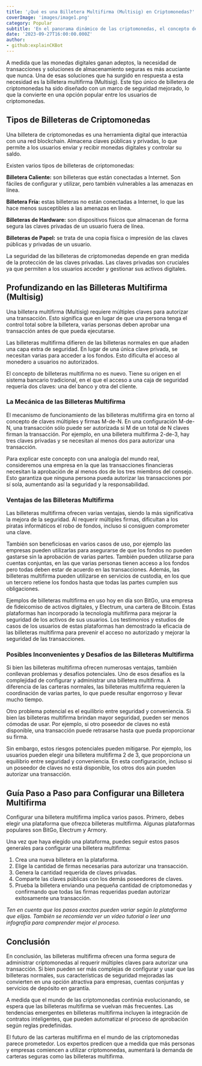 ```yaml
---
title: '¿Qué es una Billetera Multifirma (Multisig) en Criptomonedas?'
coverImage: 'images/image1.png'
category: Popular
subtitle: 'En el panorama dinámico de las criptomonedas, el concepto de seguridad desempeña un papel fundamental.'
date: '2023-09-27T16:00:00.000Z'
author: 
- github:explainCKBot
---
```


A medida que las monedas digitales ganan adeptos, la necesidad de transacciones y soluciones de almacenamiento seguras es más acuciante que nunca. Una de esas soluciones que ha surgido en respuesta a esta necesidad es la billetera multifirma (Multisig). Este tipo único de billetera de criptomonedas ha sido diseñado con un marco de seguridad mejorado, lo que la convierte en una opción popular entre los usuarios de criptomonedas.


## Tipos de Billeteras de Criptomonedas

Una billetera de criptomonedas es una herramienta digital que interactúa con una red blockchain. Almacena claves públicas y privadas, lo que permite a los usuarios enviar y recibir monedas digitales y controlar su saldo.

Existen varios tipos de billeteras de criptomonedas:

**Billetera Caliente:** son billeteras que están conectadas a Internet. Son fáciles de configurar y utilizar, pero también vulnerables a las amenazas en línea.

**Billetera Fría:** estas billeteras no están conectadas a Internet, lo que las hace menos susceptibles a las amenazas en línea.

**Billeteras de Hardware:** son dispositivos físicos que almacenan de forma segura las claves privadas de un usuario fuera de línea.

**Billeteras de Papel:** se trata de una copia física o impresión de las claves públicas y privadas de un usuario.

La seguridad de las billeteras de criptomonedas depende en gran medida de la protección de las claves privadas. Las claves privadas son cruciales ya que permiten a los usuarios acceder y gestionar sus activos digitales.


## Profundizando en las Billeteras Multifirma (Multisig)

Una billetera multifirma (Multisig) requiere múltiples claves para autorizar una transacción. Esto significa que en lugar de que una persona tenga el control total sobre la billetera, varias personas deben aprobar una transacción antes de que pueda ejecutarse.

Las billeteras multifirma difieren de las billeteras normales en que añaden una capa extra de seguridad. En lugar de una única clave privada, se necesitan varias para acceder a los fondos. Esto dificulta el acceso al monedero a usuarios no autorizados.

El concepto de billeteras multifirma no es nuevo. Tiene su origen en el sistema bancario tradicional, en el que el acceso a una caja de seguridad requería dos claves: una del banco y otra del cliente.


### La Mecánica de las Billeteras Multifirma

El mecanismo de funcionamiento de las billeteras multifirma gira en torno al concepto de claves múltiples y firmas M-de-N. En una configuración M-de-N, una transacción sólo puede ser autorizada si M de un total de N claves firman la transacción. Por ejemplo, en una billetera multifirma 2-de-3, hay tres claves privadas y se necesitan al menos dos para autorizar una transacción.

Para explicar este concepto con una analogía del mundo real, consideremos una empresa en la que las transacciones financieras necesitan la aprobación de al menos dos de los tres miembros del consejo. Esto garantiza que ninguna persona pueda autorizar las transacciones por sí sola, aumentando así la seguridad y la responsabilidad.


### Ventajas de las Billeteras Multifirma

Las billeteras multifirma ofrecen varias ventajas, siendo la más significativa la mejora de la seguridad. Al requerir múltiples firmas, dificultan a los piratas informáticos el robo de fondos, incluso si consiguen comprometer una clave.

También son beneficiosas en varios casos de uso, por ejemplo las empresas pueden utilizarlas para asegurarse de que los fondos no pueden gastarse sin la aprobación de varias partes. También pueden utilizarse para cuentas conjuntas, en las que varias personas tienen acceso a los fondos pero todas deben estar de acuerdo en las transacciones. Además, las billeteras multifirma pueden utilizarse en servicios de custodia, en los que un tercero retiene los fondos hasta que todas las partes cumplen sus obligaciones.

Ejemplos de billeteras multifirma en uso hoy en día son BitGo, una empresa de fideicomiso de activos digitales, y Electrum, una cartera de Bitcoin. Estas plataformas han incorporado la tecnología multifirma para mejorar la seguridad de los activos de sus usuarios. Los testimonios y estudios de casos de los usuarios de estas plataformas han demostrado la eficacia de las  billeteras multifirma para prevenir el acceso no autorizado y mejorar la seguridad de las transacciones.


### Posibles Inconvenientes y Desafíos de las Billeteras Multifirma

Si bien las billeteras multifirma ofrecen numerosas ventajas, también conllevan problemas y desafíos potenciales. Uno de esos desafíos es la complejidad de configurar y administrar una billetera multifirma. A diferencia de las carteras normales, las billeteras multifirma requieren la coordinación de varias partes, lo que puede resultar engorroso y llevar mucho tiempo.

Otro problema potencial es el equilibrio entre seguridad y conveniencia. Si bien las billeteras multifirma brindan mayor seguridad, pueden ser menos cómodas de usar. Por ejemplo, si otro poseedor de claves no está disponible, una transacción puede retrasarse hasta que pueda proporcionar su firma.

Sin embargo, estos riesgos potenciales pueden mitigarse. Por ejemplo, los usuarios pueden elegir una billetera multifirma 2 de 3, que proporciona un equilibrio entre seguridad y conveniencia. En esta configuración, incluso si un poseedor de claves no está disponible, los otros dos aún pueden autorizar una transacción.


## Guía Paso a Paso para Configurar una Billetera Multifirma

Configurar una billetera multifirma implica varios pasos. Primero, debes elegir una plataforma que ofrezca billeteras multifirma. Algunas plataformas populares son BitGo, Electrum y Armory.

Una vez que haya elegido una plataforma, puedes seguir estos pasos generales para configurar una billetera multifirma:



1. Crea una nueva billetera en la plataforma.
2. Elige la cantidad de firmas necesarias para autorizar una transacción.
3. Genera la cantidad requerida de claves privadas.
4. Comparte las claves públicas con los demás poseedores de claves.
5. Prueba la billetera enviando una pequeña cantidad de criptomonedas y confirmando que todas las firmas requeridas puedan autorizar exitosamente una transacción.

_Ten en cuenta que los pasos exactos pueden variar según la plataforma que elijas. También se recomienda ver un vídeo tutorial o leer una infografía para comprender mejor el proceso._


## Conclusión

En conclusión, las billeteras multifirma ofrecen una forma segura de administrar criptomonedas al requerir múltiples claves para autorizar una transacción. Si bien pueden ser más complejas de configurar y usar que las billeteras normales, sus características de seguridad mejoradas las convierten en una opción atractiva para empresas, cuentas conjuntas y servicios de depósito en garantía.

A medida que el mundo de las criptomonedas continúa evolucionando, se espera que las billeteras multifirma se vuelvan más frecuentes. Las tendencias emergentes en billeteras multifirma incluyen la integración de contratos inteligentes, que pueden automatizar el proceso de aprobación según reglas predefinidas.

El futuro de las carteras multifirma en el mundo de las criptomonedas parece prometedor. Los expertos predicen que a medida que más personas y empresas comiencen a utilizar criptomonedas, aumentará la demanda de carteras seguras como las billeteras multifirma.
